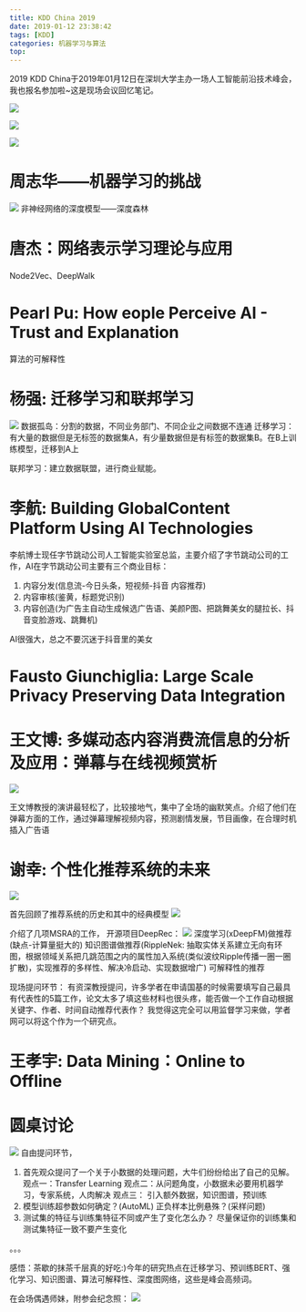 ```yaml
---
title: KDD China 2019
date: 2019-01-12 23:38:42
tags: [KDD]
categories: 机器学习与算法
top:
---
```


2019 KDD China于2019年01月12日在深圳大学主办一场人工智能前沿技术峰会，我也报名参加啦~这是现场会议回忆笔记。

<!-- more -->

![](TIM图片20190112215438.jpg)

![](TIM图片20190112215300.jpg)

![](TIM图片20190112215226.jpg)

# 周志华——机器学习的挑战
![](TIM图片20190112223613.jpg)
非神经网络的深度模型——深度森林

# 唐杰：网络表示学习理论与应用
Node2Vec、DeepWalk

# Pearl Pu: How eople Perceive AI - Trust and Explanation
算法的可解释性

# 杨强: 迁移学习和联邦学习
![](TIM图片20190112223948.jpg)
数据孤岛：分割的数据，不同业务部门、不同企业之间数据不连通
迁移学习：有大量的数据但是无标签的数据集A，有少量数据但是有标签的数据集B。在B上训练模型，迁移到A上

联邦学习：建立数据联盟，进行商业赋能。

# 李航: Building GlobalContent Platform Using AI Technologies

李航博士现任字节跳动公司人工智能实验室总监，主要介绍了字节跳动公司的工作，AI在字节跳动公司主要有三个商业目标：
 1. 内容分发(信息流-今日头条，短视频-抖音 内容推荐)
 2. 内容审核(鉴黄，标题党识别)
 3. 内容创造(为广告主自动生成候选广告语、美颜P图、把跳舞美女的腿拉长、抖音变脸游戏、跳舞机)

AI很强大，总之不要沉迷于抖音里的美女

# Fausto Giunchiglia: Large Scale Privacy Preserving Data Integration



# 王文博: 多媒动态内容消费流信息的分析及应用：弹幕与在线视频赏析
![](4A781BD47ADB703043685FAF07834FA1.png)
<!-- TIM图片20190112230026.jpg -->
王文博教授的演讲最轻松了，比较接地气，集中了全场的幽默笑点。介绍了他们在弹幕方面的工作，通过弹幕理解视频内容，预测剧情发展，节目画像，在合理时机插入广告语

# 谢幸: 个性化推荐系统的未来

![](TIM图片20190112222234.jpg)

首先回顾了推荐系统的历史和其中的经典模型
![](TIM图片20190112222357.jpg)

介绍了几项MSRA的工作，
开源项目DeepRec：
![](TIM图片20190112223238.jpg)
深度学习(xDeepFM)做推荐(缺点-计算量挺大的)
知识图谱做推荐(RippleNek: 抽取实体关系建立无向有环图，根据领域关系把几跳范围之内的属性加入系统(类似波纹Ripple传播一圈一圈扩散)，实现推荐的多样性、解决冷启动、实现数据增广)
可解释性的推荐

现场提问环节：
有资深教授提问，许多学者在申请国基的时候需要填写自己最具有代表性的5篇工作，论文太多了填这些材料也很头疼，能否做一个工作自动根据关键字、作者、时间自动推荐代表作？
我觉得这完全可以用监督学习来做，学者网可以将这个作为一个研究点。

# 王孝宇: Data Mining：Online to Offline

# 圆桌讨论
![](TIM图片20190112220622.jpg)
自由提问环节，
 1. 首先观众提问了一个关于小数据的处理问题，大牛们纷纷给出了自己的见解。
  观点一：Transfer Learning
  观点二：从问题角度，小数据未必要用机器学习，专家系统，人肉解决
  观点三： 引入额外数据，知识图谱，预训练
 2. 模型训练超参数如何确定？(AutoML)  正负样本比例悬殊？(采样问题)
 3. 测试集的特征与训练集特征不同或产生了变化怎么办？
 尽量保证你的训练集和测试集特征一致不要产生变化

 。。。

 感悟：茶歇的抹茶千层真的好吃:)今年的研究热点在迁移学习、预训练BERT、强化学习、知识图谱、算法可解释性、深度图网络，这些是峰会高频词。

 在会场偶遇师妹，附参会纪念照：
 ![](微信图片_20190112235147.jpg)
